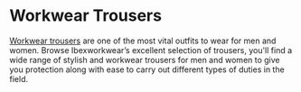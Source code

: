 # Workwear Trousers
[Workwear trousers](https://www.ibexworkwear.co.uk/collections/work-trousers) are one of the most vital outfits to wear for men and women. Browse Ibexworkwear’s excellent selection of trousers,  you'll find a wide range of stylish and workwear trousers for men and women to give you protection along with ease to carry out different types of duties in the field. 

